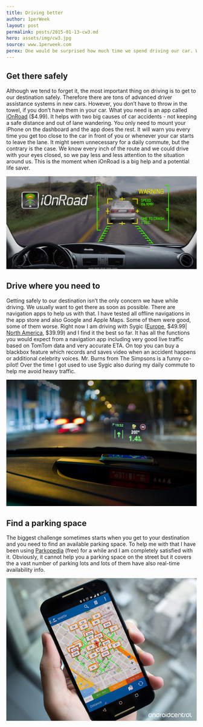 ```yaml
---
title: Driving better
author: 1perWeek
layout: post
permalink: posts/2015-01-13-cw3.md
hero: assets/img/cw3.jpg
source: www.1perweek.com
perex: One would be surprised how much time we spend driving our car. What seems like a short one-hour daily commute means 10 days in a car per year and that’s some time.  
---
```

## Get there safely
Although we tend to forget it, the most important thing on driving is to get to our destination safely. Therefore there are tons of advanced driver assistance systems in new cars. However, you don’t have to throw in the towel, if you don’t have them in your car. 
What you need is an app called [iOnRoad](http://geni.us/2hMA) ($4.99). It helps with two big causes of car accidents - not keeping a safe distance and out of lane wandering. You only need to mount your iPhone on the dashboard and the app does the rest. It will warn you every time you get too close to the car in front of you or whenever your car starts to leave the lane. It might seem unnecessary for a daily commute, but the contrary is the case. We know every inch of the route and we could drive with your eyes closed, so we pay less and less attention to the situation around us. This is the moment when iOnRoad is a big help and a potential life saver.

![](/assets/img/cw3-1.jpg)

## Drive where you need to
Getting safely to our destination isn’t the only concern we have while driving. We usually want to get there as soon as possible. There are navigation apps to help us with that. I have tested all offline navigations in the app store and also Google and Apple Maps. Some of them were good, some of them worse. Right now I am driving with Sygic ([Europe](http://geni.us/48zT), $49.99| [North America](http://geni.us/FEb), $39.99) and I find it the best so far. It has all the functions you would expect from a navigation app including very good live traffic based on TomTom data and very accurate ETA. On top you can buy a blackbox feature which records and saves video when an accident happens or additional celebrity voices. Mr. Burns from The Simpsons is a funny co-pilot! Over the time I got used to use Sygic also during my daily commute to help me avoid heavy traffic.

![](/assets/img/cw3-2.jpg)

## Find a parking space
The biggest challenge sometimes starts when you get to your destination and you need to find an available parking space. To help me with that I have been using [Parkopedia](http://geni.us/11ZO) (free) for a while and I am completely satisfied with it. Obviously, it cannot help you a parking space on the street but it covers the a vast number of parking lots and lots of them have also real-time availability info.

![](/assets/img/cw3-3.jpg)